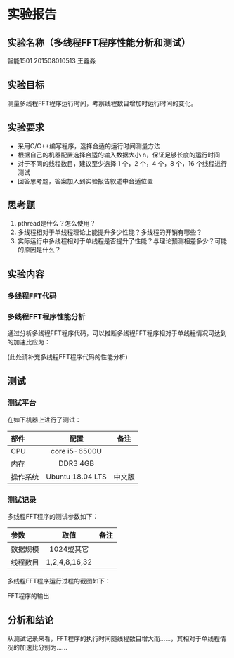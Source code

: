 # 实验报告

## 实验名称（多线程FFT程序性能分析和测试）

智能1501 201508010513 王鑫淼

## 实验目标

测量多线程FFT程序运行时间，考察线程数目增加时运行时间的变化。

## 实验要求

* 采用C/C++编写程序，选择合适的运行时间测量方法
* 根据自己的机器配置选择合适的输入数据大小 n，保证足够长度的运行时间 
* 对于不同的线程数目，建议至少选择 1 个，2 个，4 个，8 个，16 个线程进行测试
* 回答思考题，答案加入到实验报告叙述中合适位置

## 思考题

1. pthread是什么？怎么使用？
2. 多线程相对于单线程理论上能提升多少性能？多线程的开销有哪些？
3. 实际运行中多线程相对于单线程是否提升了性能？与理论预测相差多少？可能的原因是什么？

## 实验内容

### 多线程FFT代码



### 多线程FFT程序性能分析

通过分析多线程FFT程序代码，可以推断多线程FFT程序相对于单线程情况可达到的加速比应为：

(此处请补充多线程FFT程序代码的性能分析)

## 测试

### 测试平台

在如下机器上进行了测试：

| 部件     | 配置             | 备注   |
| :--------|:----------------:| :-----:|
| CPU      | core i5-6500U    |        |
| 内存     | DDR3 4GB         |        |
| 操作系统 | Ubuntu 18.04 LTS | 中文版 |


### 测试记录

多线程FFT程序的测试参数如下：

| 参数     | 取值             | 备注   |
| :--------|:----------------:| :-----:|
| 数据规模 | 1024或其它       |        |
| 线程数目 | 1,2,4,8,16,32    |        |


多线程FFT程序运行过程的截图如下：

FFT程序的输出



## 分析和结论

从测试记录来看，FFT程序的执行时间随线程数目增大而......，其相对于单线程情况的加速比分别为......

